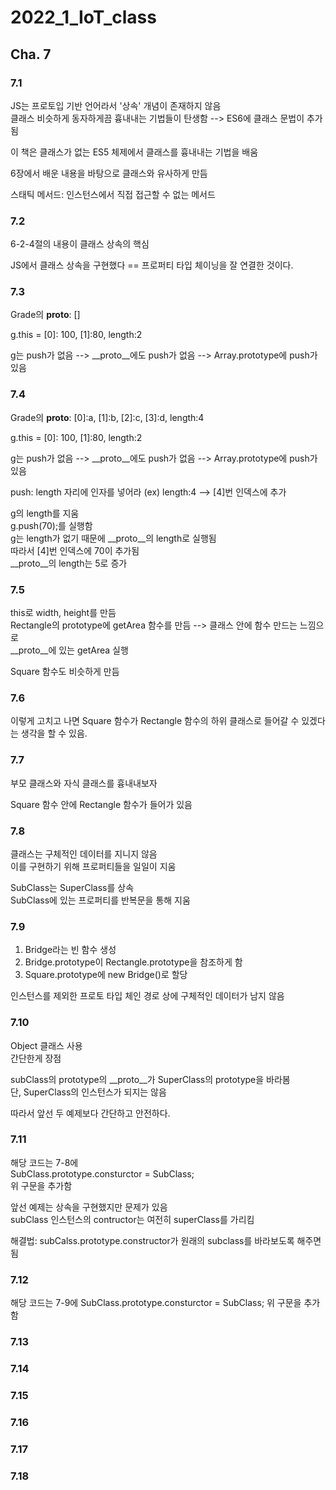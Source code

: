 # 2022_1_IoT_class

## Cha. 7


### 7.1
JS는 프로토입 기반 언어라서 '상속' 개념이 존재하지 않음  
클래스 비슷하게 동자하게끔 흉내내는 기법들이 탄생함  -->  ES6에 클래스 문법이 추가됨  

이 책은 클래스가 없는 ES5 체제에서 클래스를 흉내내는 기법을 배움  


6장에서 배운 내용을 바탕으로 클래스와 유사하게 만듬  


스태틱 메서드: 인스턴스에서 직접 접근할 수 없는 메서드  


### 7.2 
6-2-4절의 내용이 클래스 상속의 핵심  

JS에서 클래스 상속을 구현했다 == 프로퍼티 타입 체이닝을 잘 연결한 것이다.  


### 7.3
Grade의 __proto__: []  

g.this = [0]: 100, [1]:80, length:2  
 
g는 push가 없음 -->  __proto__에도 push가 없음  -->  Array.prototype에 push가 있음  


### 7.4
Grade의 __proto__: [0]:a, [1]:b, [2]:c, [3]:d, length:4  

g.this = [0]: 100, [1]:80, length:2  

g는 push가 없음 -->  __proto__에도 push가 없음  -->  Array.prototype에 push가 있음  

push: length 자리에 인자를 넣어라 (ex) length:4 --> [4]번 인덱스에 추가  

g의 length를 지움  
g.push(70);를 실행함  
g는 length가 없기 때문에 __proto__의 length로 실행됨  
따라서 [4]번 인덱스에 70이 추가됨  
__proto__의 length는 5로 증가  

### 7.5
this로 width, height를 만듬  
Rectangle의 prototype에 getArea 함수를 만듬 --> 클래스 안에 함수 만드는 느낌으로  
__proto__에 있는 getArea 실행  

Square 함수도 비슷하게 만듬  

### 7.6
이렇게 고치고 나면 Square 함수가 Rectangle 함수의 하위 클래스로 들어갈 수 있겠다는 생각을 할 수 있음.


### 7.7
부모 클래스와 자식 클래스를 흉내내보자  

Square 함수 안에 Rectangle 함수가 들어가 있음  


### 7.8
클래스는  구체적인 데이터를 지니지 않음  
이를 구현하기 위해 프로퍼티들을 일일이 지움  

SubClass는 SuperClass를 상속   
SubClass에 있는 프로퍼티를 반복문을 통해 지움 



### 7.9
1. Bridge라는 빈 함수 생성  
2. Bridge.prototype이 Rectangle.prototype을 참조하게 함  
3. Square.prototype에 new Bridge()로 할당  

인스턴스를 제외한 프로토 타입 체인 경로 상에 구체적인 데이터가 남지 않음  



### 7.10
Object 클래스 사용  
간단한게 장점  

subClass의 prototype의 __proto__가 SuperClass의 prototype을 바라봄  
단, SuperClass의 인스턴스가 되지는 않음  

따라서 앞선 두 예제보다 간단하고 안전하다.  


### 7.11
해당 코드는 7-8에  
SubClass.prototype.consturctor = SubClass;  
위 구문을 추가함   


앞선 예제는 상속을 구현했지만 문제가 있음  
subClass 인스턴스의 contructor는 여전히 superClass를 가리킴   

해결법: subCalss.prototype.constructor가 원래의 subclass를 바라보도록 해주면 됨   
  


### 7.12
해당 코드는 7-9에 
SubClass.prototype.consturctor = SubClass;
위 구문을 추가함 


### 7.13


### 7.14


### 7.15


### 7.16


### 7.17



### 7.18

